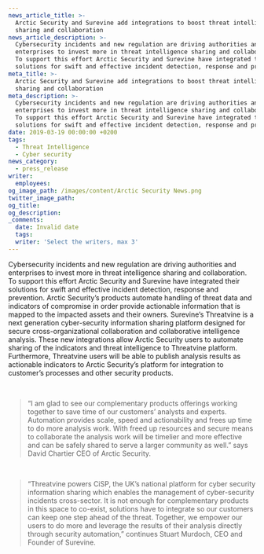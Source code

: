 ```yaml
---
news_article_title: >-
  Arctic Security and Surevine add integrations to boost threat intelligence
  sharing and collaboration
news_article_description: >-
  Cybersecurity incidents and new regulation are driving authorities and
  enterprises to invest more in threat intelligence sharing and collaboration.
  To support this effort Arctic Security and Surevine have integrated their
  solutions for swift and effective incident detection, response and prevention.
meta_title: >-
  Arctic Security and Surevine add integrations to boost threat intelligence
  sharing and collaboration
meta_description: >-
  Cybersecurity incidents and new regulation are driving authorities and
  enterprises to invest more in threat intelligence sharing and collaboration.
  To support this effort Arctic Security and Surevine have integrated their
  solutions for swift and effective incident detection, response and prevention.
date: 2019-03-19 00:00:00 +0200
tags:
  - Threat Intelligence
  - Cyber security
news_category:
  - press_release
writer:
  employees:
og_image_path: /images/content/Arctic Security News.png
twitter_image_path:
og_title:
og_description:
_comments:
  date: Invalid date
  tags:
  writer: 'Select the writers, max 3'
---
```


Cybersecurity incidents and new regulation are driving authorities and enterprises to invest more in threat intelligence sharing and collaboration. To support this effort Arctic Security and Surevine have integrated their solutions for swift and effective incident detection, response and prevention. Arctic Security’s products automate handling of threat data and indicators of compromise in order provide actionable information that is mapped to the impacted assets and their owners. Surevine’s Threatvine is a next generation cyber-security information sharing platform designed for secure cross-organizational collaboration and collaborative intelligence analysis. These new integrations allow Arctic Security users to automate sharing of the indicators and threat intelligence to Threatvine platform. Furthermore, Threatvine users will be able to publish analysis results as actionable indicators to Arctic Security’s platform for integration to customer’s processes and other security products.

 

> “I am glad to see our complementary products offerings working together to save time of our customers’ analysts and experts. Automation provides scale, speed and actionability and frees up time to do more analysis work. With freed up resources and secure means to collaborate the analysis work will be timelier and more effective and can be safely shared to serve a larger community as well.” says David Chartier CEO of Arctic Security.

 

> “Threatvine powers CiSP, the UK’s national platform for cyber security information sharing which enables the management of cyber-security incidents cross-sector. It is not enough for complementary products in this space to co-exist, solutions have to integrate so our customers can keep one step ahead of the threat. Together, we empower our users to do more and leverage the results of their analysis directly through security automation,” continues Stuart Murdoch, CEO and Founder of Surevine.